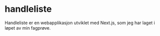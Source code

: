 # handleliste
Handleliste er en webapplikasjon utviklet med Next.js, som jeg har laget i løpet av min fagprøve.
